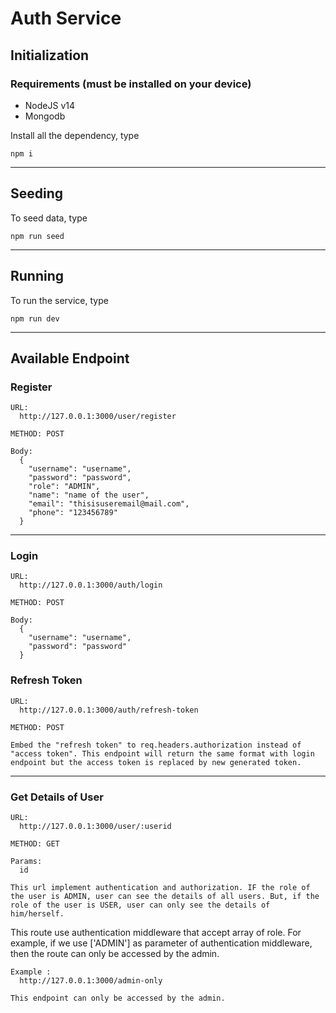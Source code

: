 # Auth Service

## Initialization

### Requirements (must be installed on your device)

- NodeJS v14
- Mongodb

Install all the dependency, type

```
npm i
```

---

## Seeding

To seed data, type

```
npm run seed
```

---

## Running

To run the service, type

```
npm run dev
```

---

## Available Endpoint

### Register

```
URL:
  http://127.0.0.1:3000/user/register

METHOD: POST

Body:
  {
    "username": "username",
    "password": "password",
    "role": "ADMIN",
    "name": "name of the user",
    "email": "thisisuseremail@mail.com",
    "phone": "123456789"
  }
```

---

### Login

```
URL:
  http://127.0.0.1:3000/auth/login

METHOD: POST

Body:
  {
    "username": "username",
    "password": "password"
  }
```

### Refresh Token

```
URL:
  http://127.0.0.1:3000/auth/refresh-token

METHOD: POST

Embed the "refresh token" to req.headers.authorization instead of "access token". This endpoint will return the same format with login endpoint but the access token is replaced by new generated token.
```

---

### Get Details of User

```
URL:
  http://127.0.0.1:3000/user/:userid

METHOD: GET

Params:
  id

This url implement authentication and authorization. IF the role of the user is ADMIN, user can see the details of all users. But, if the role of the user is USER, user can only see the details of him/herself.
```

This route use authentication middleware that accept array of role. For example, if we use ['ADMIN'] as parameter of authentication middleware, then the route can only be accessed by the admin.

```
Example :
  http://127.0.0.1:3000/admin-only

This endpoint can only be accessed by the admin.
```
